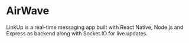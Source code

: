# AirWave
LinkUp is a real-time messaging app built with React Native, Node.js and Express as backend along with Socket.IO for live updates.
